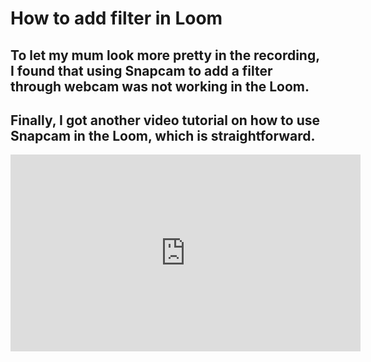 # How to add filter in Loom

## To let my mum look more pretty in the recording, I found that using Snapcam to add a filter through webcam was not working in the Loom. 
## Finally, I got another video tutorial on how to use Snapcam in the Loom, which is straightforward.

<iframe width="560" height="315" src="https://www.youtube.com/embed/4tVWLVFCYRs" title="YouTube video player" frameborder="0" allow="accelerometer; autoplay; clipboard-write; encrypted-media; gyroscope; picture-in-picture" allowfullscreen></iframe>
